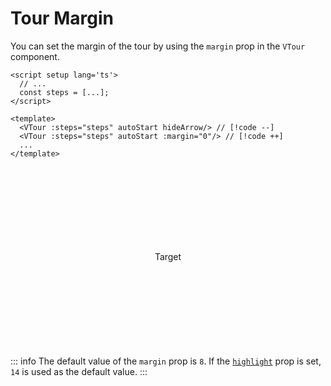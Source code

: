 # Tour Margin

You can set the margin of the tour by using the `margin` prop in the `VTour` component.

```vue
<script setup lang='ts'>
  // ...
  const steps = [...];
</script>

<template>
  <VTour :steps="steps" autoStart hideArrow/> // [!code --]
  <VTour :steps="steps" autoStart :margin="0"/> // [!code ++]
  ...
</template>
```

<style>
    .custom-block.example {
        display: flex;
        justify-content: center;
        align-items: center;

        padding: 1rem;
        height: 16rem;
        background-color: var(--vp-c-bg-alt);
        text-align: center;
    }
</style>

<script setup>
import VTour from '../../src/components/VTour.vue';
import "../../src/style/style.scss";

const steps = [{ target: '[data-step="0"]', content: 'Margin of 64' }];
</script>

<VTour :steps="steps" autoStart :margin="64" saveToLocalStorage='never' noScroll />

<div class="custom-block example">
    <p data-step="0">Target</p>
</div>

::: info
The default value of the `margin` prop is `8`. If the [`highlight`](./highlight-target.md) prop is set, `14` is used as the default value.
:::